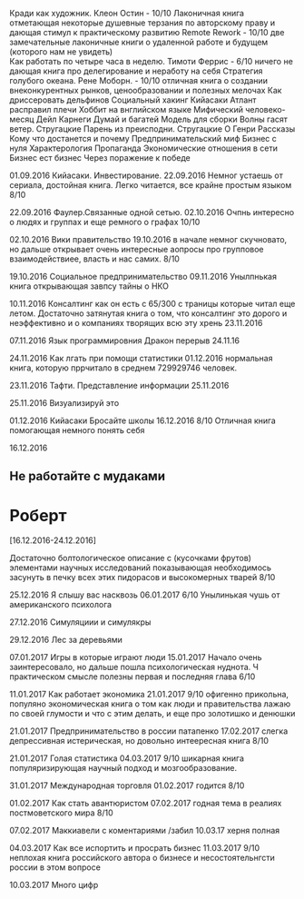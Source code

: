 Кради как художник. Клеон Остин - 10/10 Лаконичная книга отметающая некоторые душевные терзания по авторскому праву и дающая стимул к практическому развитию
Remote
Rework - 10/10 две замечательные лаконичные книги о удаленной работе и будущем (которого нам не увидеть)  
Как работать по четыре часа в неделю. Тимоти Феррис - 6/10 ничего не дающая книга про делегирование и неработу на себя
Стратегия голубого океана. Рене Моборн. - 10/10 отличная книга о создании внеконкурентных рынков, ценообразовании и полезных мелочах
Как дриссеровать дельфинов
Социальный хакинг
Кийасаки
Атлант расправил плечи
Хоббит на внглийском языке
Мифический человеко-месяц
Дейл Карнеги
Думай и багатей
Модель для сборки
Волны гасят ветер. Стругацкие
Парень из преисподни. Стругацкие
О Генри Рассказы
Кому что достанется и почему
Предпринимательский миф
Бизнес с нуля
Характерология
Пропаганда
Экономические отношения в сети
Бизнес ест бизнес
Через поражение к победе




01.09.2016 Кийасаки. Инвестирование. 22.09.2016 Немног устаешь от сериала, достойная книга. Легко читается, все крайне простым языком 8/10

22.09.2016 Фаулер.Связанные одной сетью. 02.10.2016 Очпнь интересно о людях и группах и еще ремного о графах 10/10

02.10.2016 Вики правительство 19.10.2016 в начале немног скучновато, но дальше открывает очень интересные аопросы про групповое взаимодействиее, власть и нас самих. 8/10

19.10.2016 Социальное предпринимательство 09.11.2016 Унылпнькая книга открывающая завпсу тайны о НКО

10.11.2016 Консалтинг как он есть с 65/300 с траницы которые читал еще летом. Достаточно затянутая книга о том, что консалтинг это дорого и неэффективно и о компаниях творящих всю эту хрень  23.11.2016 
  
07.11.2016 Язык программировния Дракон перерыв 24.11.16

24.11.2016 Как лгать при помощи статистики 01.12.2016 нормальная книга, которую пррчитало в среднем 729929746 человек.

23.11.2016 Тафти. Представление информации 25.11.2016

25.11.2016 Визуализируй это

01.12.2016 Кийасаки Бросайте школы 16.12.2016 8/10 Отличная книга помогающая немного понять себя

16.12.2016

## Не работайте с мудаками
# Роберт
[16.12.2016-24.12.2016]

Достаточно болтологическое описание с (кусочками фрутов) элементами научных исследований показывающая необходимось засунуть в печку всех этих пидорасов и высокомерных тварей
8/10 

25.12.2016 Я слышу вас насквозь 06.01.2017  6/10 Унылинькая чушь от американского психолога

27.12.2016 Симуляциии и симулякры

29.12.2016 Лес за деревьями

07.01.2017 Игры в которые играют люди 15.01.2017 Начало очень заинтересовало, но дальше пошла психологическая нуднота. Ч практическом смысле полезны первая и последняя глава 6/10

11.01.2017 Как работает экономика 21.01.2017 9/10 офигенно прикольна, популяно экономическая книга о том как люди и правительства лажаю по своей глумости и что с этим делать, и еще про золотишко и денюшки
 
21.01.2017 Предпринимательство в россии патапенко 17.02.2017 слегка депрессивная истерическая, но довольно интеересная книга 8/10

21.01.2017 Голая статистика 04.03.2017 9/10 шикарная книга популяризирующая научный подход и мозгообразование.

31.01.2017 Международная торговля 01.02.2017 годится 8/10

01.02.2017 Как стать авантюристом 07.02.2017 годная тема в реалиях постмоветского мира 8/10

07.02.2017 Маккиавели с коментариями /забил 10.03.17 херня полная

04.03.2017 Как все испортить и просрать бизнес 11.03.2017 9/10 неплохая книга российского автора о бизнесе и несостоятельнгсти россии в этом вопросе

10.03.2017 Много цифр
